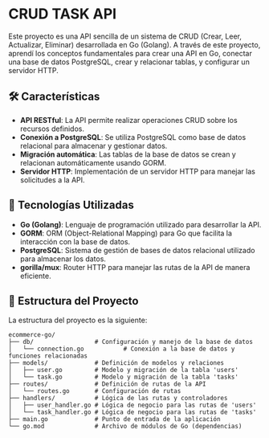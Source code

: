 # CRUD TASK API

Este proyecto es una API sencilla de un sistema de CRUD (Crear, Leer, Actualizar, Eliminar) desarrollada en Go (Golang). A través de este proyecto, aprendí los conceptos fundamentales para crear una API en Go, conectar una base de datos PostgreSQL, crear y relacionar tablas, y configurar un servidor HTTP.

## 🛠️ Características

- **API RESTful**: La API permite realizar operaciones CRUD sobre los recursos definidos.
- **Conexión a PostgreSQL**: Se utiliza PostgreSQL como base de datos relacional para almacenar y gestionar datos.
- **Migración automática**: Las tablas de la base de datos se crean y relacionan automáticamente usando GORM.
- **Servidor HTTP**: Implementación de un servidor HTTP para manejar las solicitudes a la API.

## 🧰 Tecnologías Utilizadas

- **Go (Golang)**: Lenguaje de programación utilizado para desarrollar la API.
- **GORM**: ORM (Object-Relational Mapping) para Go que facilita la interacción con la base de datos.
- **PostgreSQL**: Sistema de gestión de bases de datos relacional utilizado para almacenar los datos.
- **gorilla/mux**: Router HTTP para manejar las rutas de la API de manera eficiente.

## 📁 Estructura del Proyecto

La estructura del proyecto es la siguiente:

```plaintext
ecommerce-go/
├── db/                 # Configuración y manejo de la base de datos
│   └── connection.go           # Conexión a la base de datos y funciones relacionadas
├── models/             # Definición de modelos y relaciones
│   ├── user.go         # Modelo y migración de la tabla 'users'
│   └── task.go         # Modelo y migración de la tabla 'tasks'
├── routes/             # Definición de rutas de la API
│   └── routes.go       # Configuración de rutas
├── handlers/           # Lógica de las rutas y controladores
│   ├── user_handler.go # Lógica de negocio para las rutas de 'users'
│   └── task_handler.go # Lógica de negocio para las rutas de 'tasks'
├── main.go             # Punto de entrada de la aplicación
└── go.mod              # Archivo de módulos de Go (dependencias)
```
